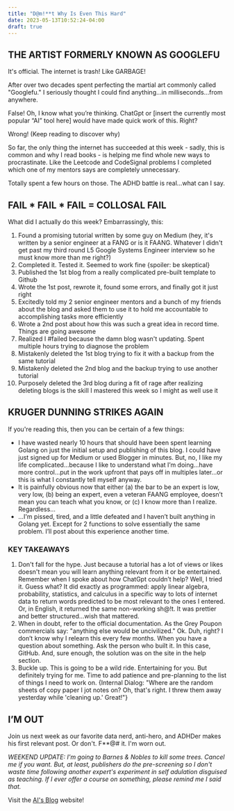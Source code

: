 ```yaml
---
title: "D@m!**t Why Is Even This Hard"
date: 2023-05-13T10:52:24-04:00
draft: true
---
```


## THE ARTIST FORMERLY KNOWN AS GOOGLEFU

It's official. The internet is trash! Like GARBAGE!

After over two decades spent perfecting the martial art commonly called "Googlefu." I seriously thought I could find anything...in milliseconds…from anywhere. 

False! Oh, I know what you’re thinking. ChatGpt or [insert the currently most popular “AI” tool here] would have made quick work of this. Right? 

Wrong! (Keep reading to discover why)

So far, the only thing the internet has succeeded at this week - sadly, this is common and why I read books - is helping me find whole new ways to procrastinate. Like the Leetcode and CodeSignal problems I completed which one of my mentors says are completely unnecessary.

Totally spent a few hours on those. The ADHD battle is real...what can I say.

## FAIL * FAIL * FAIL = COLLOSAL FAIL

What did I actually do this week? Embarrassingly, this:

1. Found a promising tutorial written by some guy on Medium (hey, it's written by a senior engineer at a FANG or is it FAANG. Whatever I didn't get past my third round L5 Google Systems Engineer interview so he must know more than me right?)
2. Completed it. Tested it. Seemed to work fine {spoiler: be skeptical}
3. Published the 1st blog from a really complicated pre-built template to Github
4. Wrote the 1st post, rewrote it, found some errors, and finally got it just right
5. Excitedly told my 2 senior engineer mentors and a bunch of my friends about the blog and asked them to use it to hold me accountable to accomplishing tasks more efficiently
6. Wrote a 2nd post about how this was such a great idea in record time. Things are going awesome
7. Realized I #failed because the damn blog wasn't updating. Spent multiple hours trying to diagnose the problem
8. Mistakenly deleted the 1st blog trying to fix it with a backup from the same tutorial
9. Mistakenly deleted the 2nd blog and the backup trying to use another tutorial
10. Purposely deleted the 3rd blog during a fit of rage after realizing deleting blogs is the skill I mastered this week so I might as well use it

## KRUGER DUNNING STRIKES AGAIN

If you're reading this, then you can be certain of a few things:

- I have wasted nearly 10 hours that should have been spent learning Golang on just the initial setup and publishing of this blog. I could have just signed up for Medium or used Blogger in minutes. But, no, I like my life complicated…because I like to understand what I’m doing…have more control…put in the work upfront that pays off in multiples later…or this is what I constantly tell myself anyway.
- It is painfully obvious now that either (a) the bar to be an expert is low, very low, (b) being an expert, even a veteran FAANG employee, doesn’t mean you can teach what you know, or (c) I know more than I realize. Regardless…
- …I'm pissed, tired, and a little defeated and I haven’t built anything in Golang yet. Except for 2 functions to solve essentially the same problem. I’ll post about this experience another time.

### KEY TAKEAWAYS

1. Don't fall for the hype. Just because a tutorial has a lot of views or likes doesn't mean you will learn anything relevant from it or be entertained. Remember when I spoke about how ChatGpt couldn’t help? Well, I tried it. Guess what? It did exactly as programmed: apply linear algebra, probability, statistics, and calculus in a specific way to lots of internet data to return words predicted to be most relevant to the ones I entered. Or, in English, it returned the same non-working sh@!t. It was prettier and better structured…wish that mattered.
2. When in doubt, refer to the official documentation. As the Grey Poupon commercials say: "anything else would be uncivilized." Ok. Duh, right? I don’t know why I relearn this every few months. When you have a question about something. Ask the person who built it. In this case, GitHub. And, sure enough, the solution was on the site in the help section.
3. Buckle up. This is going to be a wild ride. Entertaining for you. But definitely trying for me. Time to add patience and pre-planning to the list of things I need to work on. {Internal Dialog: "Where are the random sheets of copy paper I jot notes on? Oh, that's right.
I threw them away yesterday while 'cleaning up.' Great!"}

## I’M OUT

Join us next week as our favorite data nerd, anti-hero, and ADHDer makes his first relevant post. Or don't. F**@# it. I'm worn out.

*WEEKEND UPDATE: I'm going to Barnes & Nobles to kill some trees. Cancel me if you want. But, at least, publishers do the pre-screening so I don't waste time following another expert's experiment in self adulation disguised as teaching. If I ever offer a course on something, please remind me I said that.*

Visit the [AI's Blog](https://the-dataninja-blog.github.io/) website!

